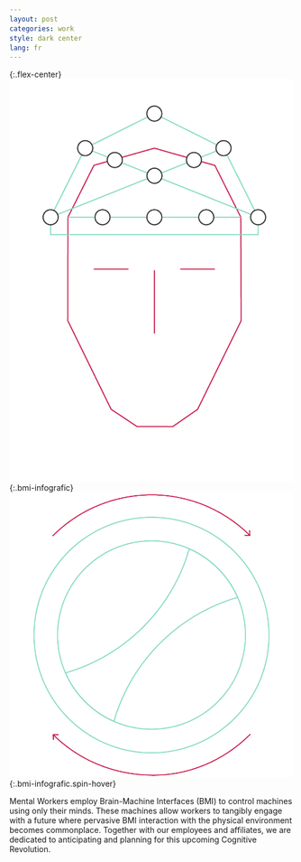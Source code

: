 ```yaml
---
layout: post
categories: work
style: dark center
lang: fr
---
```


{:.flex-center}
  ![head](/assets/photos/work/head.png){:.bmi-infografic}
  <img class="bmi-infografic hand-hover">
  ![wheel](/assets/photos/work/wheel.png){:.bmi-infografic.spin-hover}

Mental Workers employ Brain-Machine Interfaces (BMI) to control machines using only their minds. These machines allow workers to tangibly engage with a future where pervasive BMI interaction with the physical environment becomes commonplace. Together with our employees and affiliates, we are dedicated to anticipating and planning for this upcoming Cognitive Revolution.